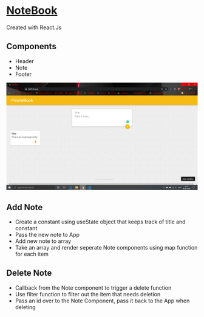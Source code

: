 
# [NoteBook](http://bit.ly/note12book)
Created with React.Js

## Components
* Header
* Note
* Footer

![Image](./images/img.png)

## Add Note
* Create a constant using useState object that keeps track of title and constant
* Pass the new note to App
* Add new note to array
* Take an array and render seperate Note components using map function for each item

## Delete Note
* Callback from the Note component to trigger a delete function
* Use filter function to filter out the item that needs deletion
* Pass an id over to the Note Component, pass it back to the App when deleting